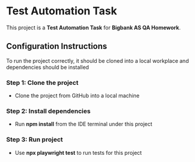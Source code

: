 # Test Automation Task

This project is a **Test Automation Task** for **Bigbank AS QA Homework**.

## Configuration Instructions
To run the project correctly, it should be cloned into a local workplace and dependencies should be installed
### Step 1: Clone the project
- Clone the project from GitHub into a local machine
### Step 2: Install dependencies
- Run **npm install** from the IDE terminal under this project
### Step 3: Run project
- Use **npx playwright test** to run tests for this project
